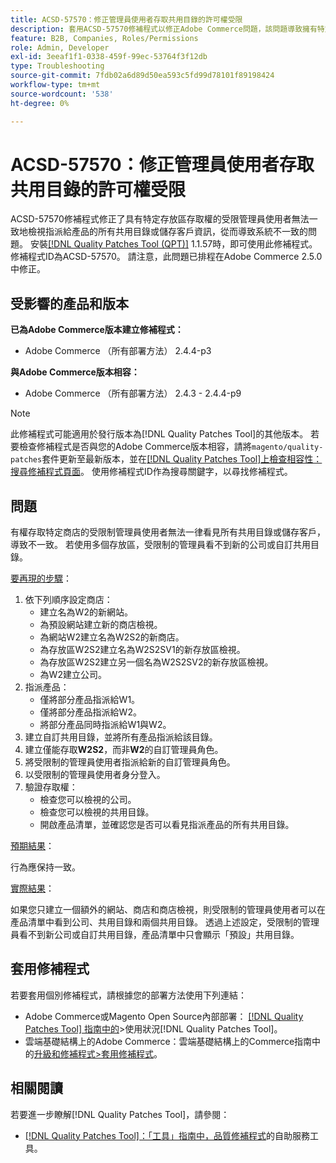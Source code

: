 ```yaml
---
title: ACSD-57570：修正管理員使用者存取共用目錄的許可權受限
description: 套用ACSD-57570修補程式以修正Adobe Commerce問題，該問題導致擁有特定商店存取權的受限制管理員使用者無法一致地檢視指派給產品的所有共用目錄或儲存客戶資訊，進而導致系統不一致。
feature: B2B, Companies, Roles/Permissions
role: Admin, Developer
exl-id: 3eeaf1f1-0338-459f-99ec-53764f3f12db
type: Troubleshooting
source-git-commit: 7fdb02a6d89d50ea593c5fd99d78101f89198424
workflow-type: tm+mt
source-wordcount: '538'
ht-degree: 0%

---
```


# ACSD-57570：修正管理員使用者存取共用目錄的許可權受限

ACSD-57570修補程式修正了具有特定存放區存取權的受限管理員使用者無法一致地檢視指派給產品的所有共用目錄或儲存客戶資訊，從而導致系統不一致的問題。 安裝[[!DNL Quality Patches Tool (QPT)]](/help/tools/quality-patches-tool/quality-patches-tool-to-self-serve-quality-patches.md) 1.1.57時，即可使用此修補程式。 修補程式ID為ACSD-57570。 請注意，此問題已排程在Adobe Commerce 2.5.0中修正。

## 受影響的產品和版本

**已為Adobe Commerce版本建立修補程式：**

* Adobe Commerce （所有部署方法） 2.4.4-p3

**與Adobe Commerce版本相容：**

* Adobe Commerce （所有部署方法） 2.4.3 - 2.4.4-p9

>[!NOTE]
>
>此修補程式可能適用於發行版本為[!DNL Quality Patches Tool]的其他版本。 若要檢查修補程式是否與您的Adobe Commerce版本相容，請將`magento/quality-patches`套件更新至最新版本，並在[[!DNL Quality Patches Tool]上檢查相容性：搜尋修補程式頁面](https://experienceleague.adobe.com/tools/commerce-quality-patches/index.html?lang=zh-Hant)。 使用修補程式ID作為搜尋關鍵字，以尋找修補程式。

## 問題

有權存取特定商店的受限制管理員使用者無法一律看見所有共用目錄或儲存客戶，導致不一致。 若使用多個存放區，受限制的管理員看不到新的公司或自訂共用目錄。

<u>要再現的步驟</u>：

1. 依下列順序設定商店：
   * 建立名為W2的新網站。
   * 為預設網站建立新的商店檢視。
   * 為網站W2建立名為W2S2的新商店。
   * 為存放區W2S2建立名為W2S2SV1的新存放區檢視。
   * 為存放區W2S2建立另一個名為W2S2SV2的新存放區檢視。
   * 為W2建立公司。
1. 指派產品：
   * 僅將部分產品指派給W1。
   * 僅將部分產品指派給W2。
   * 將部分產品同時指派給W1與W2。
1. 建立自訂共用目錄，並將所有產品指派給該目錄。
1. 建立僅能存取&#x200B;**W2S2**，而非&#x200B;**W2**&#x200B;的自訂管理員角色。
1. 將受限制的管理員使用者指派給新的自訂管理員角色。
1. 以受限制的管理員使用者身分登入。
1. 驗證存取權：
   * 檢查您可以檢視的公司。
   * 檢查您可以檢視的共用目錄。
   * 開啟產品清單，並確認您是否可以看見指派產品的所有共用目錄。

<u>預期結果</u>：

行為應保持一致。

<u>實際結果</u>：

如果您只建立一個額外的網站、商店和商店檢視，則受限制的管理員使用者可以在產品清單中看到公司、共用目錄和兩個共用目錄。 透過上述設定，受限制的管理員看不到新公司或自訂共用目錄，產品清單中只會顯示「預設」共用目錄。

## 套用修補程式

若要套用個別修補程式，請根據您的部署方法使用下列連結：

* Adobe Commerce或Magento Open Source內部部署： [[!DNL Quality Patches Tool] 指南中的](/help/tools/quality-patches-tool/usage.md)>使用狀況[!DNL Quality Patches Tool]。
* 雲端基礎結構上的Adobe Commerce：雲端基礎結構上的Commerce指南中的[升級和修補程式>套用修補程式](https://experienceleague.adobe.com/docs/commerce-cloud-service/user-guide/develop/upgrade/apply-patches.html?lang=zh-Hant)。

## 相關閱讀

若要進一步瞭解[!DNL Quality Patches Tool]，請參閱：

* [[!DNL Quality Patches Tool]：「工具」指南中，品質修補程式](/help/tools/quality-patches-tool/quality-patches-tool-to-self-serve-quality-patches.md)的自助服務工具。
